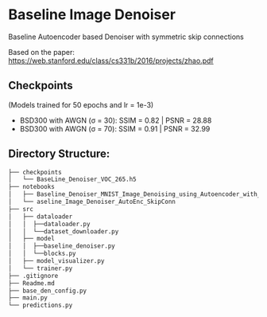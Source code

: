 <h1>Baseline Image Denoiser</h1>
Baseline Autoencoder based Denoiser with symmetric skip connections

Based on the paper: https://web.stanford.edu/class/cs331b/2016/projects/zhao.pdf

<h2>Checkpoints</h2>
(Models trained for 50 epochs and lr = 1e-3)
 <ul>
  <!-- <li>PASCAL VOC 2007 with AWGN (σ = 70): SSIM = | PSNR = </li> -->
  <li>BSD300 with AWGN (σ = 30): SSIM = 0.82 | PSNR = 28.88</li>
  <li>BSD300 with AWGN (σ = 70): SSIM = 0.91 | PSNR = 32.99</li>
</ul> 

<h2>Directory Structure:</h2>

```bash
├── checkpoints
│   └── BaseLine_Denoiser_VOC_265.h5
├── notebooks
│   ├── Baseline_Denoiser_MNIST_Image_Denoising_using_Autoencoder_with_skip_connections.ipnyb
│   └── aseline_Image_Denoiser_AutoEnc_SkipConn
├── src
│   ├── dataloader
│   │  ├──dataloader.py
│   │  └──dataset_downloader.py
│   ├── model
│   │  ├──baseline_denoiser.py
│   │  └──blocks.py
│   ├── model_visualizer.py
│   └── trainer.py
├── .gitignore
├── Readme.md
├── base_den_config.py
├── main.py
└── predictions.py
```